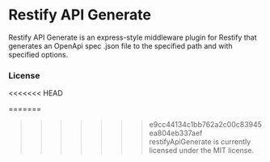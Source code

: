 # Restify API Generate

Restify API Generate is an express-style middleware plugin for Restify
that generates an OpenApi spec .json file to the specified path and with
specified options.

### License
<<<<<<< HEAD

=======
>>>>>>> e9cc44134c1bb762a2c00c83945ea804eb337aef
restifyApiGenerate is currently licensed under the MIT license.